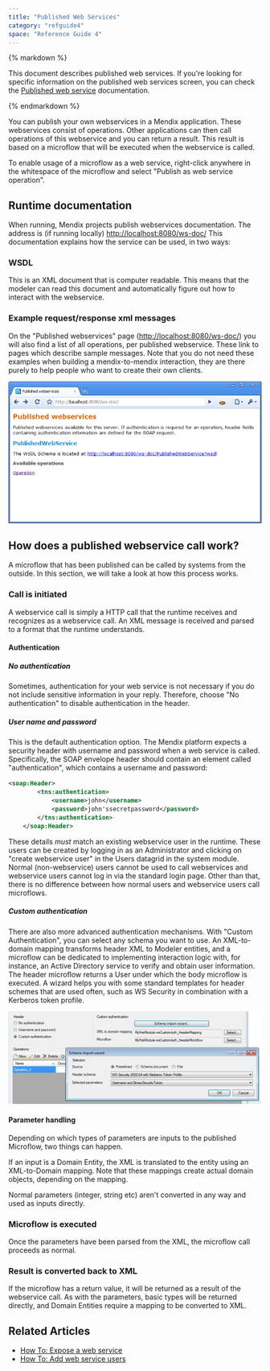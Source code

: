 ```yaml
---
title: "Published Web Services"
category: "refguide4"
space: "Reference Guide 4"
---
```

<div class="alert alert-warning">{% markdown %}

This document describes published web services. If you're looking for specific information on the published web services screen, you can check the [Published web service](Published+web+service) documentation.

{% endmarkdown %}</div>

You can publish your own webservices in a Mendix application. These webservices consist of operations. Other applications can then call operations of this webservice and you can return a result. This result is based on a microflow that will be executed when the webservice is called.

To enable usage of a microflow as a web service, right-click anywhere in the whitespace of the microflow and select "Publish as web service operation".

## Runtime documentation

When running, Mendix projects publish webservices documentation. The address is (if running locally) [http://localhost:8080/ws-doc/](http://localhost:8080/ws-doc/) This documentation explains how the service can be used, in two ways:

### WSDL

This is an XML document that is computer readable. This means that the modeler can read this document and automatically figure out how to interact with the webservice.

### Example request/response xml messages

On the "Published webservices" page ([http://localhost:8080/ws-doc/](http://localhost:8080/ws-doc/)) you will also find a list of all operations, per published webservice. These link to pages which describe sample messages. Note that you do not need these examples when building a mendix-to-mendix interaction, they are there purely to help people who want to create their own clients.

![](attachments/4194619/4325431.png)

## How does a published webservice call work?

A microflow that has been published can be called by systems from the outside. In this section, we will take a look at how this process works.

### Call is initiated

A webservice call is simply a HTTP call that the runtime receives and recognizes as a webservice call. An XML message is received and parsed to a format that the runtime understands.

#### Authentication

##### No authentication

Sometimes, authentication for your web service is not necessary if you do not include sensitive information in your reply. Therefore, choose "No authentication" to disable authentication in the header.

##### User name and password

This is the default authentication option. The Mendix platform expects a security header with username and password when a web service is called. Specifically, the SOAP envelope header should contain an element called "authentication", which contains a username and password:

```xml
<soap:Header>
        <tns:authentication>
            <username>john</username>
            <password>john'ssecretpassword</password>
        </tns:authentication>
    </soap:Header>

```

These details _must_ match an existing webservice user in the runtime. These users can be created by logging in as an Administrator and clicking on "create webservice user" in the Users datagrid in the system module. Normal (non-webservice) users cannot be used to call webservices and webservice users cannot log in via the standard login page.
Other than that, there is no difference between how normal users and webservice users call microflows.

##### Custom authentication

There are also more advanced authentication mechanisms. With "Custom Authentication", you can select any schema you want to use. An XML-to-domain mapping transforms header XML to Modeler entities, and a microflow can be dedicated to implementing interaction logic with, for instance, an Active Directory service to verify and obtain user information. The header microflow returns a User under which the body microflow is executed.
A wizard helps you with some standard templates for header schemes that are used often, such as WS Security in combination with a Kerberos token profile.

![](attachments/4194619/4325384.png)

#### Parameter handling

Depending on which types of parameters are inputs to the published Microflow, two things can happen.

If an input is a Domain Entity, the XML is translated to the entity using an XML-to-Domain mapping. Note that these mappings create actual domain objects, depending on the mapping.

Normal parameters (integer, string etc) aren't converted in any way and used as inputs directly.

### Microflow is executed

Once the parameters have been parsed from the XML, the microflow call proceeds as normal.

### Result is converted back to XML

If the microflow has a return value, it will be returned as a result of the webservice call. As with the parameters, basic types will be returned directly, and Domain Entities require a mapping to be converted to XML.

## Related Articles

*   [How To: Expose a web service](https://world.mendix.com/display/howto25/Expose+a+web+service)
*   [How To: Add web service users](https://world.mendix.com/display/howto25/Add+web+service+users)